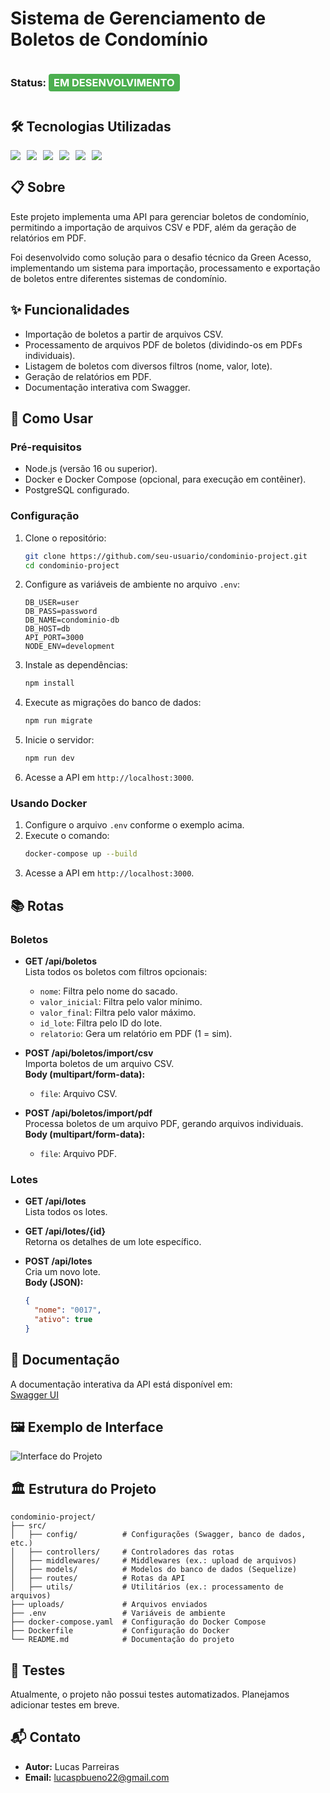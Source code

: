 # Sistema de Gerenciamento de Boletos de Condomínio

<div align="center">
  <div style="display: flex; align-items: center;">
    <h3>Status:&nbsp;</h3>
    <h3><span style="background-color: #4CAF50; color: white; padding: 4px 8px; border-radius: 4px;">EM DESENVOLVIMENTO</span></h3>
  </div>
</div>

## 🛠️ Tecnologias Utilizadas

<div style="display: flex; gap: 10px;">
  <img src="https://img.shields.io/badge/-Docker-2496ED?style=for-the-badge&logo=docker&logoColor=white" />
  <img src="https://img.shields.io/badge/-PostgreSQL-336791?style=for-the-badge&logo=postgresql&logoColor=white" />
  <img src="https://img.shields.io/badge/-Node.js-339933?style=for-the-badge&logo=node.js&logoColor=white" />
  <img src="https://img.shields.io/badge/-Express.js-000000?style=for-the-badge&logo=express&logoColor=white" />
  <img src="https://img.shields.io/badge/-Swagger-85EA2D?style=for-the-badge&logo=swagger&logoColor=black" />
  <img src="https://img.shields.io/badge/-Sequelize-52B0E7?style=for-the-badge&logo=sequelize&logoColor=white" />
</div>

## 📋 Sobre

Este projeto implementa uma API para gerenciar boletos de condomínio, permitindo a importação de arquivos CSV e PDF, além da geração de relatórios em PDF.

Foi desenvolvido como solução para o desafio técnico da Green Acesso, implementando um sistema para importação, processamento e exportação de boletos entre diferentes sistemas de condomínio.

## ✨ Funcionalidades

- Importação de boletos a partir de arquivos CSV.
- Processamento de arquivos PDF de boletos (dividindo-os em PDFs individuais).
- Listagem de boletos com diversos filtros (nome, valor, lote).
- Geração de relatórios em PDF.
- Documentação interativa com Swagger.

## 🚀 Como Usar

### Pré-requisitos

- Node.js (versão 16 ou superior).
- Docker e Docker Compose (opcional, para execução em contêiner).
- PostgreSQL configurado.

### Configuração

1. Clone o repositório:
   ```bash
   git clone https://github.com/seu-usuario/condominio-project.git
   cd condominio-project
   ```

2. Configure as variáveis de ambiente no arquivo `.env`:
   ```plaintext
   DB_USER=user
   DB_PASS=password
   DB_NAME=condominio-db
   DB_HOST=db
   API_PORT=3000
   NODE_ENV=development
   ```

3. Instale as dependências:
   ```bash
   npm install
   ```

4. Execute as migrações do banco de dados:
   ```bash
   npm run migrate
   ```

5. Inicie o servidor:
   ```bash
   npm run dev
   ```

6. Acesse a API em `http://localhost:3000`.

### Usando Docker

1. Configure o arquivo `.env` conforme o exemplo acima.
2. Execute o comando:
   ```bash
   docker-compose up --build
   ```
3. Acesse a API em `http://localhost:3000`.

## 📚 Rotas

### Boletos

- **GET /api/boletos**  
  Lista todos os boletos com filtros opcionais:
  - `nome`: Filtra pelo nome do sacado.
  - `valor_inicial`: Filtra pelo valor mínimo.
  - `valor_final`: Filtra pelo valor máximo.
  - `id_lote`: Filtra pelo ID do lote.
  - `relatorio`: Gera um relatório em PDF (1 = sim).

- **POST /api/boletos/import/csv**  
  Importa boletos de um arquivo CSV.  
  **Body (multipart/form-data):**
  - `file`: Arquivo CSV.

- **POST /api/boletos/import/pdf**  
  Processa boletos de um arquivo PDF, gerando arquivos individuais.  
  **Body (multipart/form-data):**
  - `file`: Arquivo PDF.

### Lotes

- **GET /api/lotes**  
  Lista todos os lotes.

- **GET /api/lotes/{id}**  
  Retorna os detalhes de um lote específico.

- **POST /api/lotes**  
  Cria um novo lote.  
  **Body (JSON):**
  ```json
  {
    "nome": "0017",
    "ativo": true
  }
  ```

## 📖 Documentação

A documentação interativa da API está disponível em:  
[Swagger UI](http://localhost:3000/api-docs)

## 🖼️ Exemplo de Interface

![Interface do Projeto](attachments/Crud%20Project.png)

## 🏛️ Estrutura do Projeto

```plaintext
condominio-project/
├── src/
│   ├── config/          # Configurações (Swagger, banco de dados, etc.)
│   ├── controllers/     # Controladores das rotas
│   ├── middlewares/     # Middlewares (ex.: upload de arquivos)
│   ├── models/          # Modelos do banco de dados (Sequelize)
│   ├── routes/          # Rotas da API
│   ├── utils/           # Utilitários (ex.: processamento de arquivos)
├── uploads/             # Arquivos enviados
├── .env                 # Variáveis de ambiente
├── docker-compose.yaml  # Configuração do Docker Compose
├── Dockerfile           # Configuração do Docker
└── README.md            # Documentação do projeto
```

## 🧪 Testes

Atualmente, o projeto não possui testes automatizados. Planejamos adicionar testes em breve.

## 📬 Contato

- **Autor:** Lucas Parreiras  
- **Email:** lucaspbueno22@gmail.com
